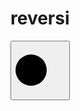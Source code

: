 <!-- <!DOCTYPE html> -->
<html lang="en">
<head>
    <meta charset="UTF-8">
    <meta http-equiv="X-UA-Compatible" content="IE=edge">
    <meta name="viewport" content="width=device-width, initial-scale=1.0">
    <title>reversi</title>
</head>
<style>
    .table {
        width: auto; height: auto;
        border-collapse:collapse;
        border: 1px;
    }
    .table tr tb {
        width: 100px; height: 100px;
        border: 1px;
        background-color: aquamarine;
    }
    .btn {
        width: 95px; height: 95px;
    }
    .stone {
        width: 50px; height: 50px;
        border-radius: 25px;
        background-color: black;
    }
</style>
<body>
    <h1 class="h1">reversi</h1>
    <table class="chessboard">
        <tr>
            <tb class=""><button class="btn" id="btn00"><div class="stone" id="stone00"></div></button></tb>
        </tr>
    </table>
</body>
</html>